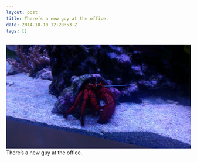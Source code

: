 ```yaml
---
layout: post
title: There’s a new guy at the office.
date: 2014-10-10 12:28:53 Z
tags: []
---
```

![](/media/2014/10/99641002932.jpg)
There’s a new guy at the office.
